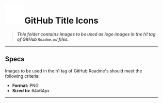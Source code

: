 # ![github](https://raw.githubusercontent.com/8rents/_/i/h1-icons/github.png)GitHub Title Icons

> ***This folder contains images to be used as logo images in the h1 tag of GitHub `Readme.md` files.***

---

## Specs

Images to be used in the h1 tag of GitHub Readme's should meet the following criteria:

- **Format:** PNG
- **Sized to:** 64x64px

---

